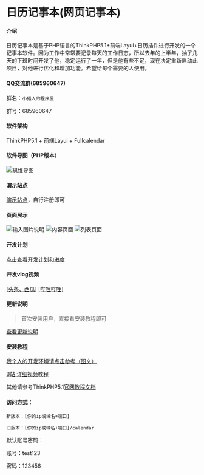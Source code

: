# 日历记事本(网页记事本)

#### 介绍
日历记事本是基于PHP语言的ThinkPHP5.1+前端Layui+日历插件进行开发的一个记事本软件。因为工作中常常要记录每天的工作日志，所以去年的上半年，抽了几天的下班时间开发了他，稳定运行了一年，但是他有些不足，现在决定重新启动此项目，对他进行优化和增加功能。希望给每个需要的人使用。

#### QQ交流群(685960647)
 群名：`小猎人的程序屋`

 群号：685960647

#### 软件架构
ThinkPHP5.1 + 前端Layui + Fullcalendar

#### 软件导图（PHP版本）
![思维导图](https://images.gitee.com/uploads/images/2021/1027/194002_7fb7fdbf_1717198.png "2021-10-27 (2).png")

#### 演示站点
[演示站点](http://rilidemo.enianteam.com/)，自行注册即可

#### 页面展示
![输入图片说明](https://images.gitee.com/uploads/images/2021/1115/193737_7653a572_1717198.jpeg "网页捕获_15-11-2021_193627_calendar.cn.jpeg")
![内容页面](https://images.gitee.com/uploads/images/2021/1020/214019_89683b7c_1717198.png "2021-10-20.png")
![列表页面](https://images.gitee.com/uploads/images/2021/1020/214029_9436ddcb_1717198.png "2021-10-20 (1).png")

#### 开发计划
[点击查看开发计划和进度](https://thoughts.teambition.com/share/617215d0f53beb0041053ef5#title=日历记事本（网页）)

#### 开发vlog视频

[[头条、西瓜]](https://www.ixigua.com/7026667370643096095) [[哔哩哔哩]](https://space.bilibili.com/27407696)

#### 更新说明
> 首次安装用户，直接看安装教程即可

[查看更新说明](https://gitee.com/hslr/calendar_notepad/blob/master/update_log.md)

#### 安装教程

[我个人的开发环境请点击参考（图文）](http://blog.enianteam.com/content/php/67.html)

[B站 详细视频教程](https://www.bilibili.com/video/BV1Mq4y167Cn/)

其他请参考ThinkPHP5.1[官网教程文档](https://www.kancloud.cn/manual/thinkphp5_1/353946)

#### 访问方式：

    新版本：[你的ip或域名+端口]
    
    旧版本：[你的ip或域名+端口]/calendar


默认账号密码：

账号：test123

密码：123456